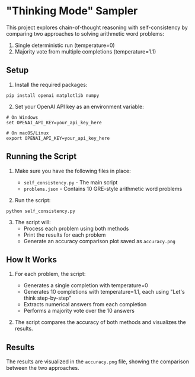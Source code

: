 # "Thinking Mode" Sampler

This project explores chain-of-thought reasoning with self-consistency by comparing two approaches to solving arithmetic word problems:

1. Single deterministic run (temperature=0)
2. Majority vote from multiple completions (temperature=1.1)

## Setup

1. Install the required packages:
```
pip install openai matplotlib numpy
```

2. Set your OpenAI API key as an environment variable:
```
# On Windows
set OPENAI_API_KEY=your_api_key_here

# On macOS/Linux
export OPENAI_API_KEY=your_api_key_here
```

## Running the Script

1. Make sure you have the following files in place:
   - `self_consistency.py` - The main script
   - `problems.json` - Contains 10 GRE-style arithmetic word problems

2. Run the script:
```
python self_consistency.py
```

3. The script will:
   - Process each problem using both methods
   - Print the results for each problem
   - Generate an accuracy comparison plot saved as `accuracy.png`

## How It Works

1. For each problem, the script:
   - Generates a single completion with temperature=0
   - Generates 10 completions with temperature=1.1, each using "Let's think step-by-step"
   - Extracts numerical answers from each completion
   - Performs a majority vote over the 10 answers

2. The script compares the accuracy of both methods and visualizes the results.

## Results

The results are visualized in the `accuracy.png` file, showing the comparison between the two approaches. 
